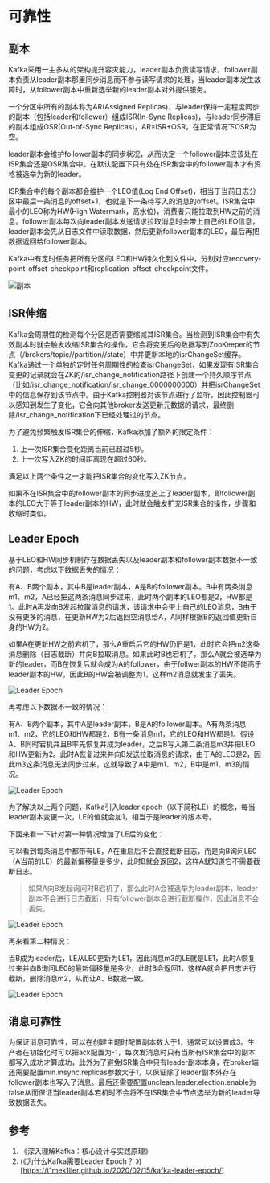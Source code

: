 # 可靠性

## 副本

Kafka采用一主多从的架构提升容灾能力，leader副本负责读写请求，follower副本负责从leader副本那里同步消息而不参与读写请求的处理，当leader副本发生故障时，从follower副本中重新选举新的leader副本对外提供服务。

一个分区中所有的副本称为AR(Assigned Replicas)，与leader保持一定程度同步的副本（包括leader和follower）组成ISR(In-Sync Replicas)，与leader同步滞后的副本组成OSR(Out-of-Sync Replicas)，AR=ISR+OSR，在正常情况下OSR为空。

leader副本会维护follower副本的同步状况，从而决定一个follower副本应该处在ISR集合还是OSR集合中。在默认配置下只有处在ISR集合中的follower副本才有资格被选举为新的leader。

ISR集合中的每个副本都会维护一个LEO值(Log End Offset)，相当于当前日志分区中最后一条消息的offset+1，也就是下一条待写入的消息的offset。ISR集合中最小的LEO称为HW(High Watermark，高水位)，消费者只能拉取到HW之前的消息。follower副本每次向leader副本发送请求拉取消息时会带上自己的LEO信息，leader副本会先从日志文件中读取数据，然后更新follower副本的LEO，最后再把数据返回给follower副本。

Kafka中有定时任务把所有分区的LEO和HW持久化到文件中，分别对应recovery-point-offset-checkpoint和replication-offset-checkpoint文件。

![副本](resources/reliability/reliability-1.jpg)

## ISR伸缩

Kafka会周期性的检测每个分区是否需要缩减其ISR集合。当检测到ISR集合中有失效副本时就会触发收缩ISR集合的操作，它会将变更后的数据写到ZooKeeper的节点（/brokers/topic/<topic>/partition/<partition>/state）中并更新本地的isrChangeSet缓存。Kafka通过一个单独的定时任务周期性的检查isrChangeSet，如果发现有ISR集合变更的记录就会在ZK的/isr_change_notification路径下创建一个持久顺序节点（比如/isr_change_notification/isr_change_0000000000）并把isrChangeSet中的信息保存到该节点中。由于Kafka控制器对该节点进行了监听，因此控制器可以感知到发生了变化，它会向其他broker发送更新元数据的请求，最终删除/isr_change_notification下已经处理过的节点。

为了避免频繁触发ISR集合的伸缩，Kafka添加了额外的限定条件：

1. 上一次ISR集合变化距离当前已超过5秒。
2. 上一次写入ZK的时间距离现在超过60秒。

满足以上两个条件之一才能把ISR集合的变化写入ZK节点。

如果不在ISR集合中的follower副本的同步进度追上了leader副本，即follower副本的LEO大于等于leader副本的HW，此时就会触发扩充ISR集合的操作，步骤和收缩时类似。

## Leader Epoch

基于LEO和HW同步机制存在数据丢失以及leader副本和follower副本数据不一致的问题，考虑以下数据丢失的情况：

有A、B两个副本，其中B是leader副本，A是B的follower副本。B中有两条消息m1、m2，A已经把这两条消息同步过来，此时两个副本的LEO都是2，HW都是1。此时A再发向B发起拉取消息的请求，该请求中会带上自己的LEO消息，B由于没有更多的消息，在更新HW为2后返回空消息给A，A同样根据B的返回值更新自身的HW为2。

如果A在更新HW之前宕机了，那么A重启后它的HW仍旧是1，此时它会把m2这条消息删除（日志截断）并向B拉取消息。如果此时B也宕机了，那么A就会被选举为新的leader，而B在恢复后就会成为A的follower，由于follwer副本的HW不能高于leader副本的HW，因此B的HW会被调整为1，这样m2消息就发生了丢失。

![Leader Epoch](resources/reliability/reliability-2.jpeg)

再考虑以下数据不一致的情况：

有A、B两个副本，其中A是leader副本，B是A的follower副本。A有两条消息m1、m2，它的LEO和HW都是2，B有一条消息m1，它的LEO和HW都是1。假设A、B同时宕机并且B率先恢复并成为leader，之后B写入第二条消息m3并把LEO和HW更新为2。此时A恢复过来并向B发送拉取消息的请求，由于A的LEO是2，因此m3这条消息无法同步过来，这就导致了A中是m1、m2，B中是m1、m3的情况。

![Leader Epoch](resources/reliability/reliability-3.jpeg)

为了解决以上两个问题，Kafka引入leader epoch（以下简称LE）的概念，每当leader副本变更一次，LE的值就会加1，相当于是leader的版本号。

下面来看一下针对第一种情况增加了LE后的变化：

可以看到每条消息中都带有LE，A在重启后不会直接截断日志，而是向B询问LE0（A当前的LE）的最新偏移量是多少，此时B就会返回2，这样A就知道它不需要截断日志。

> 如果A向B发起询问时B宕机了，那么此时A会被选举为leader副本，leader副本不会进行日志截断，只有follower副本会进行截断操作，因此消息不会丢失。

![Leader Epoch](resources/reliability/reliability-4.jpeg)

再来看第二种情况：

当B成为leader后，LE从LE0更新为LE1，因此消息m3的LE就是LE1，此时A恢复过来并向B询问LE0的最新偏移量是多少，此时B会返回1，这样A就会把日志进行截断，删除消息m2，从而让A、B数据一致。

![Leader Epoch](resources/reliability/reliability-5.jpeg)

## 消息可靠性

为保证消息可靠性，可以在创建主题时配置副本数大于1，通常可以设置成3。生产者在初始化时可以把ack配置为-1，每次发消息时只有当所有ISR集合中的副本都写入成功才算成功，此外为了避免ISR集合中只有leader副本本身，在broker端还需要配置min.insync.replicas参数大于1，以保证除了leader副本外存在follower副本也写入了消息。最后还需要配置unclean.leader.election.enable为false从而保证当leader副本宕机时不会将不在ISR集合中节点选举为新的leader导致数据丢失。

## 参考

1. 《深入理解Kafka：核心设计与实践原理》
2. (《为什么Kafka需要Leader Epoch？
》)[https://t1mek1ller.github.io/2020/02/15/kafka-leader-epoch/]
